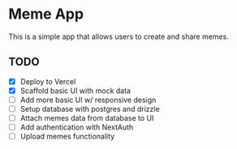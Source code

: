 # Meme App

This is a simple app that allows users to create and share memes.

## TODO

- [x] Deploy to Vercel
- [x] Scaffold basic UI with mock data
- [ ] Add more basic UI w/ responsive design
- [ ] Setup database with postgres and drizzle
- [ ] Attach memes data from database to UI
- [ ] Add authentication with NextAuth
- [ ] Upload memes functionality
